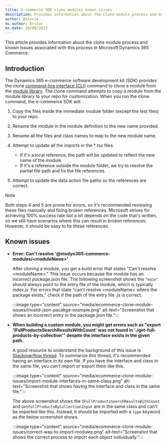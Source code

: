 ```yaml
---
title: E-commerce SDK clone modules known issues 
description: Provides information about the clone module process and known issues associated with this process in Dynamics 365 Commerce.
author: Bstorie
ms.author: Brstor
ms.date: 10/08/2023
---
```

This article provides information about the clone module process and known issues associated with this process in Microsoft Dynamics 365 Commerce.

## Introduction

The Dynamics 365 e-commerce software development kit (SDK) provides the clone [command-line interface (CLI)](/dynamics365/commerce/e-commerce-extensibility/cli-command-reference#clone) command to clone a module from the [module library](/dynamics365/commerce/starter-kit-overview). The clone command attempts to copy a module from the module library to your repo for customization. When you run the clone command, the e-commerce SDK will:

1. Copy the files inside the immediate module folder (except the test files) to your repo.
2. Rename the module in the module definition to the new name provided.
3. Rename all the files and class names to map to the new module name.
4. Attempt to update all the imports in the **.tsx* files.

	  - If it's a local reference, the path will be updated to reflect the new name of the module.
	  - If it's a reference outside the module folder, we try to resolve the partial file path and fix the file references.

5. Attempt to update the data action file paths so the references are correct.

> [!NOTE]
> Both steps 4 and 5 are prone for errors, so it's recommended reviewing these files manually and fixing broken references. Microsoft strives for achieving 100% success rate but a lot depends on the code that's written, so we still have scenarios where this can result in broken references. However, it should be easy to fix these references.

## Known issues

- **Error: Can't resolve '@msdyn365-commerce-modules/\<moduleName>'**

  After cloning a module, you get a build error that states "Can't resolve \<moduleName>." This issue occurs because the module has an incorrect *package.json* file. The following screenshot shows the `"main"` should always point to the entry file of the module, which is typically *index.js*. For errors that state "can't resolve \<moduleName> where the package exists," check if the path of the entry file *.js* is correct.

  :::image type="content" source="media/ecommerce-clone-module-issues/invalid-json-pacakge-example.png" alt-text="Screenshot that shows an incorrect entry in the package.json file.":::

- **When building a custom module, you might get errors such as "export 'IFullProductsSearchResultsWithCount' was not found in './get-full-products-by-collection'" despite the interface exists in the given path.**

  A good resource to understand the background of this issue is [Stackoverflow thread](https://stackoverflow.com/questions/40841641/cannot-import-exported-interface-export-not-found). To summarize this thread, it's recommended having an interface in its own file. If you have the interface and class in the same file, you can't import or export them like this.

  :::image type="content" source="media/ecommerce-clone-module-issues/import-module-interfaces-in-same-class.png" alt-text="Screenshot that shows having the interface and class in the same file.":::

  The above screenshot shows the `IFullProductsSearchResultsWithCount` and `GetFullProductsByCollectionInput` are in the same class and can't be imported like this. Instead, it should be imported with a `type` keyword as the below screenshot shows.

  :::image type="content" source="media/ecommerce-clone-module-issues/correct-way-to-import-modules.png" alt-text="Screenshot that shows the correct process to import each object individually.":::
